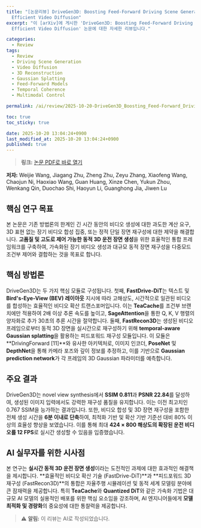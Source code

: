 ```yaml
---
title: "[논문리뷰] DriveGen3D: Boosting Feed-Forward Driving Scene Generation with
  Efficient Video Diffusion"
excerpt: "이 [arXiv]에 게시한 'DriveGen3D: Boosting Feed-Forward Driving Scene Generation with
  Efficient Video Diffusion' 논문에 대한 자세한 리뷰입니다."

categories:
  - Review
tags:
  - Review
  - Driving Scene Generation
  - Video Diffusion
  - 3D Reconstruction
  - Gaussian Splatting
  - Feed-Forward Models
  - Temporal Coherence
  - Multimodal Control

permalink: /ai/review/2025-10-20-DriveGen3D_Boosting_Feed-Forward_Driving_Scene_Generation_with_Efficient_Video_Diffusion/

toc: true
toc_sticky: true

date: 2025-10-20 13:04:24+0900
last_modified_at: 2025-10-20 13:04:24+0900
published: true
---
```

> **링크:** [논문 PDF로 바로 열기](https://arxiv.org/abs/2510.15264)

**저자:** Weijie Wang, Jiagang Zhu, Zheng Zhu, Zeyu Zhang, Xiaofeng Wang, Chaojun Ni, Haoxiao Wang, Guan Huang, Xinze Chen, Yukun Zhou, Wenkang Qin, Duochao Shi, Haoyun Li, Guanghong Jia, Jiwen Lu



## 핵심 연구 목표
본 논문은 기존 방법론의 한계인 긴 시간 동안의 비디오 생성에 대한 과도한 계산 요구, 3D 표현 없는 장기 비디오 합성 집중, 또는 정적 단일 장면 재구성에 대한 제약을 해결합니다. **고품질 및 고도로 제어 가능한 동적 3D 운전 장면 생성**을 위한 효율적인 통합 프레임워크를 구축하여, 가속화된 장기 비디오 생성과 대규모 동적 장면 재구성을 다중모드 조건부 제어와 결합하는 것을 목표로 합니다.

## 핵심 방법론
DriveGen3D는 두 가지 핵심 모듈로 구성됩니다. 첫째, **FastDrive-DiT**는 텍스트 및 **Bird's-Eye-View (BEV) 레이아웃** 지시에 따라 고해상도, 시간적으로 일관된 비디오를 합성하는 효율적인 비디오 확산 트랜스포머입니다. 이는 **TeaCache**를 조건부 브랜치에만 적용하여 2배 이상 추론 속도를 높이고, **SageAttention**을 통한 Q, K, V 행렬의 양자화로 추가 30초의 추론 시간을 절약합니다. 둘째, **FastRecon3D**는 생성된 비디오 프레임으로부터 동적 3D 장면을 실시간으로 재구성하기 위해 **temporal-aware Gaussian splatting**을 활용하는 피드포워드 재구성 모듈입니다. 이 모듈은 **DrivingForward [11]**와 유사한 아키텍처로, 이미지 인코더, **PoseNet** 및 **DepthNet**을 통해 카메라 포즈와 깊이 정보를 추정하고, 이를 기반으로 **Gaussian prediction network**가 각 프레임의 3D Gaussian 파라미터를 예측합니다.

## 주요 결과
DriveGen3D는 novel view synthesis에서 **SSIM 0.811**과 **PSNR 22.84**를 달성하여, 생성된 이미지 입력에서도 강력한 재구성 품질을 유지합니다. 이는 이전 최고치인 0.767 SSIM을 능가하는 결과입니다. 또한, 비디오 합성 및 3D 장면 재구성을 포함한 전체 생성 시간을 **6분 이내로 단축**하여, 최적화 기반 및 확산 기반 기준선 대비 80% 이상의 효율성 향상을 보였습니다. 이를 통해 최대 **424 × 800 해상도의 확장된 운전 비디오를 12 FPS**로 실시간 생성할 수 있음을 입증했습니다.

## AI 실무자를 위한 시사점
본 연구는 **실시간 동적 3D 운전 장면 생성**이라는 도전적인 과제에 대한 효과적인 해결책을 제시합니다. **효율적인 비디오 확산 기술 (FastDrive-DiT)**과 **피드포워드 3D 재구성 (FastRecon3D)**의 통합은 자율주행 시뮬레이션 및 동적 세계 모델링 분야에 큰 잠재력을 제공합니다. 특히 **TeaCache**와 **Quantized DiT**와 같은 가속화 기법은 대규모 AI 모델의 실용적인 배포를 위한 핵심 요소임을 강조하며, AI 엔지니어들에게 **모델 최적화 및 경량화**의 중요성에 대한 통찰력을 제공합니다.

> ⚠️ **알림:** 이 리뷰는 AI로 작성되었습니다.